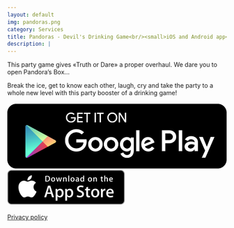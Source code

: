 ```yaml
---
layout: default
img: pandoras.png
category: Services
title: Pandoras - Devil's Drinking Game<br/><small>iOS and Android app</small>
description: |
---
```

This party game gives «Truth or Dare» a proper overhaul. We dare you to open Pandora’s Box…

Break the ice, get to know each other, laugh, cry and take the party to a whole new level with this party booster of a drinking game!
<br/><br/>
<a href="https://play.google.com/store/apps/details?id=com.idehub.pandoras"><img class="app-store-badge" src="/img/services/google-play-badge.png" alt="Download from Google Play"/></a>
<a href="https://itunes.apple.com/us/app/pandoras-devils-drinking-game/id873579821"><img class="app-store-badge" src="/img/services/Download_on_the_App_Store_Badge_US-UK_135x40.svg" alt="Download from the iOS AppStore"/></a>
<br/><br/>
<a href="/privacy.html" target="_blank">Privacy policy</a>